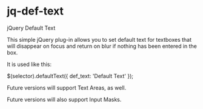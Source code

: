 jq-def-text
===========

jQuery Default Text

This simple jQuery plug-in allows you to set default text for textboxes that will 
disappear on focus and return on blur if nothing has been entered in the box.

It is used like this:

$(selector).defaultText({
  def_text: 'Default Text'
});

Future versions will support Text Areas, as well.

Future versions will also support Input Masks.